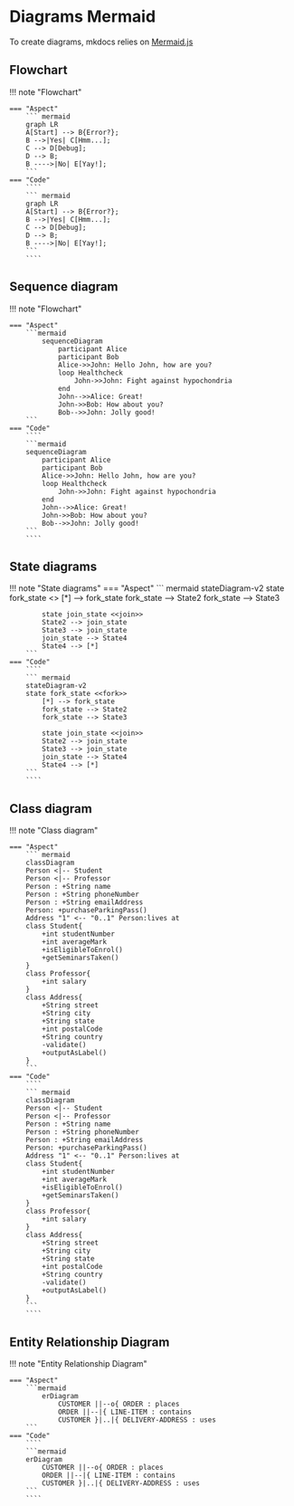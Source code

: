 # Diagrams Mermaid

To create diagrams, mkdocs relies on [Mermaid.js](https://mermaid.js.org/)

## Flowchart

!!! note "Flowchart"

    === "Aspect"
        ``` mermaid
        graph LR
        A[Start] --> B{Error?};
        B -->|Yes| C[Hmm...];
        C --> D[Debug];
        D --> B;
        B ---->|No| E[Yay!];
        ```
    === "Code"
        ````
        ``` mermaid
        graph LR
        A[Start] --> B{Error?};
        B -->|Yes| C[Hmm...];
        C --> D[Debug];
        D --> B;
        B ---->|No| E[Yay!];
        ```
        ````


## Sequence diagram


!!! note "Flowchart"

    === "Aspect"
        ```mermaid
            sequenceDiagram
                participant Alice
                participant Bob
                Alice->>John: Hello John, how are you?
                loop Healthcheck
                    John->>John: Fight against hypochondria
                end
                John-->>Alice: Great!
                John->>Bob: How about you?
                Bob-->>John: Jolly good!
        ```
    === "Code"
        ````
        ```mermaid
        sequenceDiagram
            participant Alice
            participant Bob
            Alice->>John: Hello John, how are you?
            loop Healthcheck
                John->>John: Fight against hypochondria
            end
            John-->>Alice: Great!
            John->>Bob: How about you?
            Bob-->>John: Jolly good!
        ```
        ````

## State diagrams

!!! note "State diagrams"
    === "Aspect"
        ``` mermaid
        stateDiagram-v2
        state fork_state <<fork>>
            [*] --> fork_state
            fork_state --> State2
            fork_state --> State3

            state join_state <<join>>
            State2 --> join_state
            State3 --> join_state
            join_state --> State4
            State4 --> [*]
        ```
    === "Code"
        ````
        ``` mermaid
        stateDiagram-v2
        state fork_state <<fork>>
            [*] --> fork_state
            fork_state --> State2
            fork_state --> State3

            state join_state <<join>>
            State2 --> join_state
            State3 --> join_state
            join_state --> State4
            State4 --> [*]
        ```
        ````

## Class diagram

!!! note "Class diagram"

    === "Aspect"
        ``` mermaid
        classDiagram
        Person <|-- Student
        Person <|-- Professor
        Person : +String name
        Person : +String phoneNumber
        Person : +String emailAddress
        Person: +purchaseParkingPass()
        Address "1" <-- "0..1" Person:lives at
        class Student{
            +int studentNumber
            +int averageMark
            +isEligibleToEnrol()
            +getSeminarsTaken()
        }
        class Professor{
            +int salary
        }
        class Address{
            +String street
            +String city
            +String state
            +int postalCode
            +String country
            -validate()
            +outputAsLabel()  
        }
        ```
    === "Code"
        ````
        ``` mermaid
        classDiagram
        Person <|-- Student
        Person <|-- Professor
        Person : +String name
        Person : +String phoneNumber
        Person : +String emailAddress
        Person: +purchaseParkingPass()
        Address "1" <-- "0..1" Person:lives at
        class Student{
            +int studentNumber
            +int averageMark
            +isEligibleToEnrol()
            +getSeminarsTaken()
        }
        class Professor{
            +int salary
        }
        class Address{
            +String street
            +String city
            +String state
            +int postalCode
            +String country
            -validate()
            +outputAsLabel()  
        }
        ```
        ````

## Entity Relationship Diagram

!!! note "Entity Relationship Diagram"

    === "Aspect"
        ```mermaid
            erDiagram
                CUSTOMER ||--o{ ORDER : places
                ORDER ||--|{ LINE-ITEM : contains
                CUSTOMER }|..|{ DELIVERY-ADDRESS : uses
        ```
    === "Code"
        ````
        ```mermaid
        erDiagram
            CUSTOMER ||--o{ ORDER : places
            ORDER ||--|{ LINE-ITEM : contains
            CUSTOMER }|..|{ DELIVERY-ADDRESS : uses
        ```
        ````
